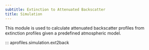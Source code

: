 ```yaml
---
subtitle: Extinction to Attenuated Backscatter
title: Simulation
---
```


This module is used to calculate attenuated backscatter profiles from
extinction profiles given a predefined atmospheric model.

::: aprofiles.simulation.ext2back
